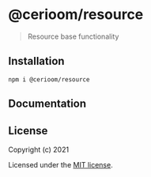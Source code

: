 # @cerioom/resource

> Resource base functionality

## Installation

```
npm i @cerioom/resource
```

## Documentation


## License

Copyright (c) 2021

Licensed under the [MIT license](LICENSE).
